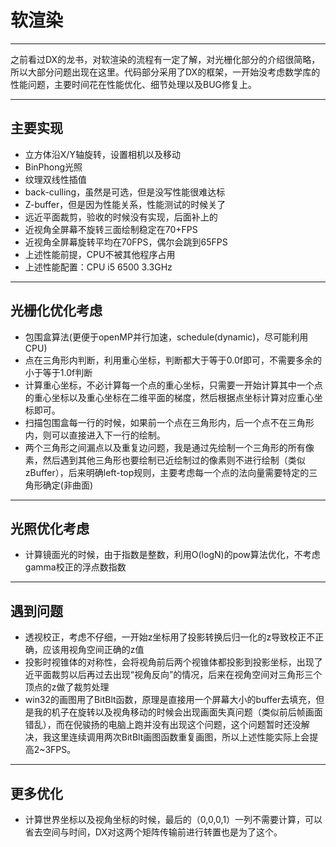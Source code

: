 # 软渲染 #

----------
之前看过DX的龙书，对软渲染的流程有一定了解，对光栅化部分的介绍很简略，所以大部分问题出现在这里。代码部分采用了DX的框架，一开始没考虑数学库的性能问题，主要时间花在性能优化、细节处理以及BUG修复上。

----------

## 主要实现 ##
- 立方体沿X/Y轴旋转，设置相机以及移动
- BinPhong光照
- 纹理双线性插值
- back-culling，虽然是可选，但是没写性能很难达标
- Z-buffer，但是因为性能关系，性能测试的时候关了
- 远近平面裁剪，验收的时候没有实现，后面补上的
- 近视角全屏幕不旋转三面绘制稳定在70+FPS
- 近视角全屏幕旋转平均在70FPS，偶尔会跳到65FPS
- 上述性能前提，CPU不被其他程序占用
- 上述性能配置：CPU i5 6500 3.3GHz

----------

## 光栅化优化考虑 ##
- 包围盒算法(更便于openMP并行加速，schedule(dynamic)，尽可能利用CPU)
- 点在三角形内判断，利用重心坐标，判断都大于等于0.0f即可，不需要多余的小于等于1.0f判断
- 计算重心坐标，不必计算每一个点的重心坐标，只需要一开始计算其中一个点的重心坐标以及重心坐标在二维平面的梯度，然后根据点坐标计算对应重心坐标即可。
- 扫描包围盒每一行的时候，如果前一个点在三角形内，后一个点不在三角形内，则可以直接进入下一行的绘制。
- 两个三角形之间漏点以及重复边问题，我是通过先绘制一个三角形的所有像素，然后遇到其他三角形也要绘制已近绘制过的像素则不进行绘制（类似zBuffer），后来明确left-top规则，主要考虑每一个点的法向量需要特定的三角形确定(非曲面)

----------


## 光照优化考虑 ##
- 计算镜面光的时候，由于指数是整数，利用O(logN)的pow算法优化，不考虑gamma校正的浮点数指数

----------

## 遇到问题 ##
- 透视校正，考虑不仔细，一开始z坐标用了投影转换后归一化的z导致校正不正确，应该用视角空间正确的z值
- 投影时视锥体的对称性，会将视角前后两个视锥体都投影到投影坐标，出现了近平面裁剪以后再过去出现“视角反向”的情况，后来在视角空间对三角形三个顶点的z做了裁剪处理
- win32的画图用了BitBlt函数，原理是直接用一个屏幕大小的buffer去填充，但是我的机子在旋转以及视角移动的时候会出现画面失真问题（类似前后帧画面错乱），而在倪骏扬的电脑上跑并没有出现这个问题，这个问题暂时还没解决，我这里连续调用两次BitBlt画图函数重复画图，所以上述性能实际上会提高2~3FPS。

----------
## 更多优化 ##
- 计算世界坐标以及视角坐标的时候，最后的（0,0,0,1）一列不需要计算，可以省去空间与时间，DX对这两个矩阵传输前进行转置也是为了这个。
